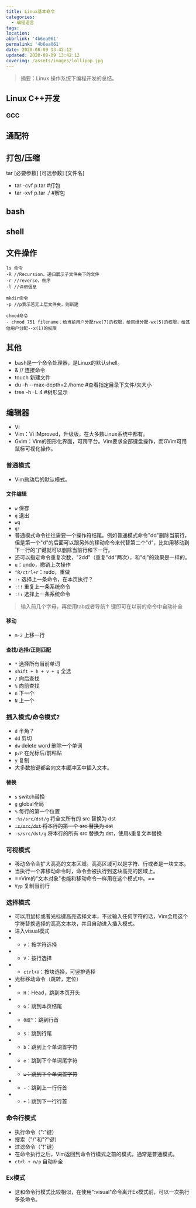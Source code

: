 ```yaml
---
title: Linux基本命令
categories:
  - 编程语言
tags:
location:
abbrlink: '4b6ea061'
permalink: '4b6ea061'
date: 2020-08-09 13:42:12
updated: 2020-08-09 13:42:12
coverimg: /assets/images/lollipop.jpg
---
```


> 摘要：Linux 操作系统下编程开发的总结。

<!-- more -->

## Linux C++开发
### GCC

## 通配符
## 打包/压缩
tar [必要参数] [可选参数] [文件名] 
- tar -cvf p.tar  #打包
- tar -xvf p.tar ./   #解包
## bash
## shell
## 文件操作

```
ls 命令
-R //Recursion，递归展示子文件夹下的文件
-r //reverse，倒序
-l //详细信息

mkdir命令
-p //p表示若无上层文件夹，则新建

chmod命令
- chmod 751 filename：给当前用户分配rwx(7)的权限，给同组分配-wx(5)的权限，给其他用户分配--x(1)的权限
```
## 其他
- bash是一个命令处理器，是Linux的默认shell。
- & // 连接命令
- touch 新建文件
- du -h --max-depth=2 /home #查看指定目录下文件/夹大小
- tree -h -L 4 #树形显示

## 编辑器
- Vi
- Vim：Vi IMproved，升级版，在大多数Linux系统中都有。
- Gvim：Vim的图形化界面，可跨平台。Vim要求全部键盘操作，而GVim可用鼠标可视化操作。

### 普通模式  
- Vim启动后的默认模式。
#### 文件编辑
- `w` 保存
- `q` 退出
- `wq`
- `q!`
- 普通模式命令往往需要一个操作符结尾。例如普通模式命令"dd"删除当前行，但是第一个"d"的后面可以跟另外的移动命令来代替第二个"d"，比如用移动到下一行的"j"键就可以删除当前行和下一行。
- 还可以指定命令重复次数，"2dd"（重复"dd"两次），和"dj"的效果是一样的。
- `u`：undo，撤销上次操作
- `^R/ctrl+r`：redo，重做  
- `:↑` 选择上一条命令，在本页执行？
- `:!!` 重复上一条系统命令
- `:!↑` 选择上一条系统命令
> 输入前几个字母，再使用tab或者导航↑ 键即可在以前的命令中自动补全

#### 移动
- `m-2` 上移一行

#### 查找/选择/正则匹配
- `*` 选择所有当前单词
- `shift + h + v + g` 全选
- `/` 向后查找
- `%` 向前查找
- `n`  下一个
- `N`  上一个


### 插入模式/命令模式?
- `d` 半角？
- `dd` 剪切
- `dw` delete word 删除一个单词
- `p/P` 在光标后/前粘贴
- `y` 复制
- 大多数按键都会向文本缓冲区中插入文本。

#### 替换
- `s` switch替换
- `g` global全局
- `%` 每行的第一个位置
- `:%s/src/dst/g` 将全文所有的 src 替换为 dst
- ~~`:s/src/dst`  将本行的第一个 src 替换为 dst~~
- `:s/src/dst/g`  将本行的所有 src 替换为 dst，使用`&`重复文本替换
### 可视模式
- 移动命令会扩大高亮的文本区域。高亮区域可以是字符、行或者是一块文本。
- 当执行一个非移动命令时，命令会被执行到这块高亮的区域上。
- ==Vim的"文本对象"也能和移动命令一样用在这个模式中。== 
- `Vyp` 复制当前行
### 选择模式
- 可以用鼠标或者光标键高亮选择文本，不过输入任何字符的话，Vim会用这个字符替换选择的高亮文本块，并且自动进入插入模式。
- 进入visual模式
- - `v`：按字符选择
- - `V`：按行选择
- - `ctrl+V`：按块选择，可竖排选择
- 光标移动命令（跳转，定位）
- - `H`：Head，跳到本页开头
- - `G`：跳到本页结尾
- - `0或^`：跳到行首
- - `$`：跳到行尾
- - `b`：跳到上个单词首字符
- - `e`：跳到下个单词尾字符
- - ~~`w`：跳到下个单词首字符~~
- - `-`：跳到上一行行首
- - `+`：跳到下一行行首
### 命令行模式
- 执行命令（":"键）
- 搜索（"/"和"?"键）
- 过滤命令（"!"键）
- 在命令执行之后，Vim返回到命令行模式之前的模式，通常是普通模式。
- `ctrl + n/p`  自动补全
### Ex模式
- 这和命令行模式比较相似，在使用":visual"命令离开Ex模式前，可以一次执行多条命令。

